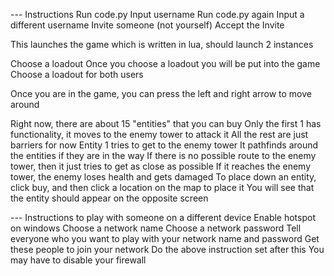 --- Instructions 
Run code.py
Input username
Run code.py again
Input a different username
Invite someone (not yourself)
Accept the Invite

This launches the game which is written in lua, should launch 2 instances

Choose a loadout
Once you choose a loadout you will be put into the game
Choose a loadout for both users 

Once you are in the game, you can press the left and right arrow to move around

Right now, there are about 15 "entities" that you can buy
Only the first 1 has functionality, it moves to the enemy tower to attack it
All the rest are just barriers for now
Entity 1 tries to get to the enemy tower
It pathfinds around the entities if they are in the way
If there is no possible route to the enemy tower, then it just tries to get as close as possible
If it reaches the enemy tower, the enemy loses health and gets damaged
To place down an entity, click buy, and then click a location on the map to place it
You will see that the entity should appear on the opposite screen

--- Instructions to play with someone on a different device
Enable hotspot on windows
Choose a network name
Choose a network password
Tell everyone who you want to play with your network name and password
Get these people to join your network
Do the above instruction set after this
You may have to disable your firewall
